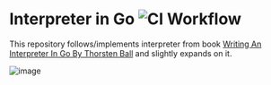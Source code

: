 # Interpreter in Go ![CI Workflow](https://github.com/blazskufca/interpreter_in_go/actions/workflows/ci.yaml/badge.svg)

This repository follows/implements interpreter from book [Writing An Interpreter In Go By Thorsten Ball](https://interpreterbook.com/) and slightly expands on it.


![image](https://github.com/user-attachments/assets/95034ecc-7427-46d7-ab7a-a9028c93debf)

